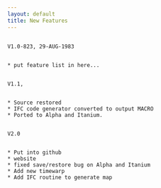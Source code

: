 ```yaml
---
layout: default
title: New Features
---
```


<div class="row">
  <div class="four columns">

    V1.0-823, 29-AUG-1983

  </div>
  <div class="eight columns">

    * put feature list in here...

  </div>
</div>
<div class="row">
  <div class="four columns">

    V1.1,

  </div>
  <div class="eight columns">

    * Source restored
    * IFC code generator converted to output MACRO
    * Ported to Alpha and Itanium.

  </div>
</div>
<div class="row">
  <div class="four columns">

    V2.0

  </div>
  <div class="eight columns">

    * Put into github
    * website
    * fixed save/restore bug on Alpha and Itanium
    * Add new timewarp
    * Add IFC routine to generate map

  </div>
</div>
